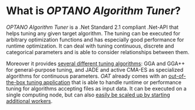 # What is _OPTANO Algorithm Tuner_?
_OPTANO Algorithm Tuner_ is a .Net Standard 2.1 compliant .Net-API that helps tuning any given target algorithm. The tuning can be executed for arbitrary optimization functions and has especially good performance for runtime optimization. It can deal with tuning continuous, discrete and categorical parameters and is able to consider relationships between them.

Moreover it provides [several different tuning algorithms](algorithms.md): GGA and GGA++ for general-purpose tuning, and JADE and active CMA-ES as specialized algorithms for continuous parameters. *OAT* already comes with an [out-of-the-box tuning application](basic_usage.md) that is able to handle runtime or performance tuning for algorithms accepting files as input data. It can be executed on a single computing node, but can also [easily be scaled up by starting additional workers](distributed.md).